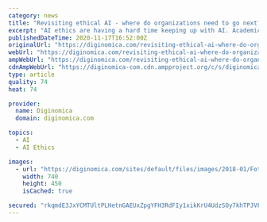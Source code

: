 ```yaml
---
category: news
title: "Revisiting ethical AI - where do organizations need to go next?"
excerpt: "AI ethics are having a hard time keeping up with AI. Academic debates may be interesting, but organizations need a practical AI ethics framework. Where do we go from here?"
publishedDateTime: 2020-11-17T16:52:00Z
originalUrl: "https://diginomica.com/revisiting-ethical-ai-where-do-organizations-need-go-next"
webUrl: "https://diginomica.com/revisiting-ethical-ai-where-do-organizations-need-go-next"
ampWebUrl: "https://diginomica.com/revisiting-ethical-ai-where-do-organizations-need-go-next?amp"
cdnAmpWebUrl: "https://diginomica-com.cdn.ampproject.org/c/s/diginomica.com/revisiting-ethical-ai-where-do-organizations-need-go-next?amp"
type: article
quality: 74
heat: 74

provider:
  name: Diginomica
  domain: diginomica.com

topics:
  - AI
  - AI Ethics

images:
  - url: "https://diginomica.com/sites/default/files/images/2018-01/Fotolia-jimbophotoart-163732204_Sub_740px.jpg"
    width: 740
    height: 450
    isCached: true

secured: "rkqmdE3JxYCMTUltPLHetnGAEUxZpgYFH3RdFIy1xikKrU4UdzSOy7khTPJVFkEfS37P8exIg69ayrq7qL9r8XKESyaZYAkWc+sCqdckoCsbCO3y74YKJQnqf0i3x3oq/MBNmD4OCw+3iKE9b/EAX6ZVux7Tmme0H/Meni41MqonLrctJ8dp1DlcULGGeyvcFxepC2RrZHdoz3ZJJMqYQuDmi89vRPZo/YgN0l0BpftOS+GdPOX0A4uEY7lwX+swp7b174d5I1iFVdXLhBEof8YOBtujbEMbcVGvX3Sy1MK4lXUIcN2Y/r8/TmDrugIMaXcQa2OqKhpKZlILPW4m6v1epXGjqr5vZQ940iJy8JE=;SXrQ3Sz/AfE08NAPW7c+2A=="
---
```


